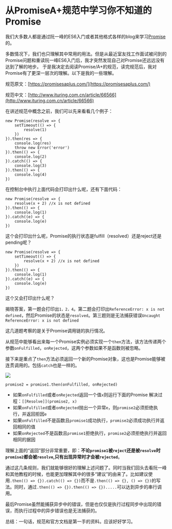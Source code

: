 # 从PromiseA+规范中学习你不知道的Promise

我们大多数人都是通过阮一峰的ES6入门或者其他格式各样的blog来学习[Promise](http://es6.ruanyifeng.com/#docs/promise)的。

多数情况下，我们也只理解其中常用的用法。但是从最近室友找工作面试被问到的Promise问题和重读阮一峰ES6入门后，我才突然发现自己对Promise还远远没有达到了解的地步。
于是我决定去阅读Promise/A+的规范，读完规范后，我对Promise有了更深一层次的理解。以下是我的一些理解。

规范原文：[https://promisesaplus.com/](https://promisesaplus.com/)

规范中文：[http://www.ituring.com.cn/article/66566](http://www.ituring.com.cn/article/66566)

在讲述规范中概念之前，我们可以先来看看几个例子：

```
new Promise(resolve => {
    setTimeout(() => {
        resolve(1)
    })
}).then(res => {
    console.log(res)
    throw new Error('error')
}).then(() => {
    console.log(2)
}).catch(() => {
    console.log(3)
}).then(() => {
    console.log(4)
})
```

在控制台中执行上面代码会打印出什么呢，还有下面代码：

```
new Promise(resolve => {
    resolve(x + 2) //x is not defined
}).then(() => {
    console.log(1)
}).catch((e) => {
    console.log(e)
})
```

这个会打印出什么呢，Promise的执行状态是fulfill（resolved）还是reject还是pending呢？

```
new Promise(resolve => {
    setTimeout(() => {
        resolve(x + 2) //x is not defined
    })
}).then(() => {
    console.log(1)
}).catch((e) => {
    console.log(e)
})
```

这个又会打印出什么呢？

揭晓答案，第一题会打印出`1，2，4`。第二题会打印出`ReferenceError: x is not defined`，然后Promise的状态是`resolved`。第三题则是无法捕获错误`Uncaught ReferenceError: x is not defined`

这几道题考察的是关于Promise调用链的执行情况。

从规范中能够看出来每一个Promise实例必须实现一个`then`方法，该方法传递两个参数`onFulfilled`，`onRejected`，这两个参数如果不是函数则被忽略。

接下来是重点了`then`方法必须返回一个新的Promise对象，这也是Promise能够被连贯调用的。包括`catch`也是一样的。

![](http://h0.hucdn.com/open/201716/c9c23471b9b444d6_1678x578.png)

```
promise2 = promise1.then(onFulfilled, onRejected)
```
- 如果`onFulfilled`或者`onRejected`返回一个值`x`则运行下面的Promise 解决过程：`[[Resolve]](promise2, x)`
- 如果`onFulfilled`或者`onRejected`抛出一个异常`e`，则`promise2`必须拒绝执行，并返回拒因`e`
- 如果`onFulfilled`不是函数且`promise1`成功执行，`promise2`必须成功执行并返回相同的值
- 如果`onRejected`不是函数且`promise1`拒绝执行，`promise2`必须拒绝执行并返回相同的据因

理解上面的“返回”部分非常重要，即：**不论`promise1`被`reject`还是被`resolve`时`promise2`都会被`resolve`,只有出现异常时才会被`rejected`**。

通过这几条规则，我们就能够很好的理解上述问题了。同时当我们回头去看阮一峰和其他教程的时候，也能更加理解其中的很多“建议”的由来了。比如建议使用`.then(() => {}).catch(() => {})`而不是`.then(() => {}, () => {})`的写法。同时，通过`.then(() => {}).then(() => {}).....`可以达到异步的串行调用。

最后Promise虽然能捕获异步中的错误，但是也仅仅是执行过程同步中出现的错误，而执行过程中的异步错误也是无法捕获的。

总结：一句话，规范和官方文档是第一手的资料。应该好好学习。
